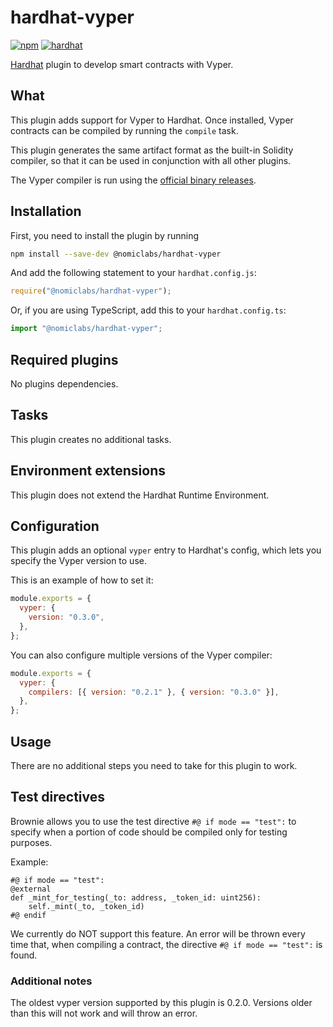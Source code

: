 # hardhat-vyper

[![npm](https://img.shields.io/npm/v/@nomiclabs/hardhat-vyper.svg)](https://www.npmjs.com/package/@nomiclabs/hardhat-vyper) [![hardhat](https://hardhat.org/buidler-plugin-badge.svg?1)](https://hardhat.org)

[Hardhat](https://hardhat.org) plugin to develop smart contracts with Vyper.

## What

This plugin adds support for Vyper to Hardhat. Once installed, Vyper contracts can be compiled by running the `compile` task.

This plugin generates the same artifact format as the built-in Solidity compiler, so that it can be used in conjunction with all other plugins.

The Vyper compiler is run using the [official binary releases](https://github.com/vyperlang/vyper/releases).

## Installation

First, you need to install the plugin by running

```bash
npm install --save-dev @nomiclabs/hardhat-vyper
```

And add the following statement to your `hardhat.config.js`:

```js
require("@nomiclabs/hardhat-vyper");
```

Or, if you are using TypeScript, add this to your `hardhat.config.ts`:

```js
import "@nomiclabs/hardhat-vyper";
```

## Required plugins

No plugins dependencies.

## Tasks

This plugin creates no additional tasks.

## Environment extensions

This plugin does not extend the Hardhat Runtime Environment.

## Configuration

This plugin adds an optional `vyper` entry to Hardhat's config, which lets you specify the Vyper version to use.

This is an example of how to set it:

```js
module.exports = {
  vyper: {
    version: "0.3.0",
  },
};
```

You can also configure multiple versions of the Vyper compiler:

```js
module.exports = {
  vyper: {
    compilers: [{ version: "0.2.1" }, { version: "0.3.0" }],
  },
};
```

## Usage

There are no additional steps you need to take for this plugin to work.

## Test directives

Brownie allows you to use the test directive `#@ if mode == "test":` to specify when a portion of code should be compiled only for testing purposes.

Example:

```vy
#@ if mode == "test":
@external
def _mint_for_testing(_to: address, _token_id: uint256):
    self._mint(_to, _token_id)
#@ endif
```

We currently do NOT support this feature. An error will be thrown every time that, when compiling a contract, the directive `#@ if mode == "test":` is found.

### Additional notes

The oldest vyper version supported by this plugin is 0.2.0. Versions older than this will not work and will throw an error.
